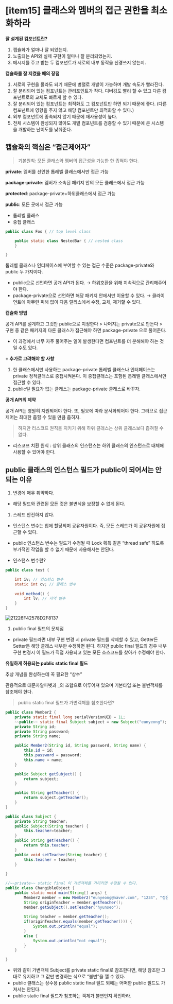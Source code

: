 # [item15] 클래스와 멤버의 접근 권한을 최소화하라

**잘 설계된 컴포넌트란?**

1. 캡슐화가 얼마나 잘 되었는지.
2. 노출되는 API와 실제 구현이 얼마나 잘 분리되었는지.
3. 메시지를 주고 받는 두 컴포넌트가 서로의 내부 동작을 신경쓰지 않는지.

**캡슐화를 잘 지켰을 때의 장점**

1. 서로의 구현을 몰라도 되기 때문에 병렬로 개발이 가능하며 개발 속도가 빨라진다.
2. 잘 분리되어 있는 컴포넌트는 관리포인트가 작다. 디버깅도 빨리 할 수 있고 다른 컴포넌트로의 교체도 빠르게 할 수 있다.
3. 잘 분리되어 있는 컴포넌트는 최적화도 그 컴포넌트만 하면 되기 때문에 좋다. (다른 컴포넌트에 영향을 주지 않고 해당 컴포넌트만 최적화할 수 있다.)
4. 외부 컴포넌트에 종속되지 않기 때문에 재사용성이 높다.
5. 전체 시스템이 완성되지 않아도 개별 컴포넌트를 검증할 수 있기 때문에 큰 시스템을 개발하는 난이도를 낮춰준다.

## 캡슐화의 핵심은 “접근제어자”

> 기본원칙: 모든 클래스와 멤버의 접근성을 가능한 한 좁혀야 한다.
> 

**private**: 멤버를 선언한 톱레벨 클래스에서만 접근 가능

**package-private**: 멤버가 소속된 패키지 안의 모든 클래스에서 접근 가능

**protected**: package-private+하위클래스에서 접근 가능

**public**: 모든 곳에서 접근 가능

- 톱레벨 클래스
- 중첩 클래스

```java
public class Foo { // top level class

    public static class NestedBar { // nested class
    }

}
```

톱레벨 클래스나 인터페이스에 부여할 수 있는 접근 수준은 package-private와 public 두 가지이다.

- public으로 선언하면 공개 API가 된다. → 하위호환을 위해 지속적으로 관리해주어야 한다.
- package-private으로 선언하면 해당 패키지 안에서만 이용할 수 있다. → 클라이언트에 아무런 피해 없이 다음 릴리스에서 수정, 교체, 제거할 수 있다.

**캡슐화 방법**

공개 API를 설계하고 그것만 public으로 지정한다 > 나머지는 private으로 만든다 > 구현 중 같은 패키지의 다른 클래스가 접근해야 하면 package-private 으로 풀어준다.

- 이 과정에서 너무 자주 풀어주는 일이 발생한다면 컴포넌트를 더 분해해야 하는 것일 수도 있다.

**+ 추가로 고려해야 할 사항**

1. 한 클래스에서만 사용하는 package-private 톱레벨 클래스나 인터페이스는 private 정적클래스로 중첩시켜본다. 이 중첩클래스는 포함된 톱레벨 클래스에서만 접근할 수 있다.
2. public일 필요가 없는 클래스는 package-private 클래스로 바꾸자.

**공개 API의 제약**

공개 API는 영원히 지원되어야 한다. 또, 필요에 따라 문서화되어야 한다. 그러므로 접근제어는 최대한 좁힐 수 있을 만큼 좁히자.

> 하지만 리스코프 원칙을 지키기 위해 하위 클래스는 상위 클래스보다 좁혀질 수 없다.
> 
- 리스코프 치환 원칙 : 상위 클래스의 인스턴스는 하위 클래스의 인스턴스로 대체해 사용할 수 있어야 한다.

## public 클래스의 인스턴스 필드가 public이 되어서는 안되는 이유

1. 변경에 매우 취약하다.
- 해당 필드와 관련된 모든 것은 불변식을 보장할 수 없게 된다.
1. 스레드 안전하지 않다.
- 인스턴스 변수는 힙에 할당되며 공유자원이다. 즉, 모든 스레드가 이 공유자원에 접근할 수 있다.
- public 인스턴스 변수는 필드가 수정될 때 Lock 획득 같은 “thread safe” 하도록 부가적인 작업을 할 수 없기 때문에 사용해서는 안된다.
    
    
- 인스턴스 변수란?

```java
public class test {

	int iv; // 인스턴스 변수
	static int cv; // 클래스 변수
	
	void method() {
		int lv; // 지역 변수
	}
}
```

![21226F42578D2F8137](https://user-images.githubusercontent.com/48662662/189886224-eaa4e02a-6c67-48c3-ace7-9b65ec2c8067.jpg)


1. public final 필드의 문제점
- private 필드라면 내부 구현 변경 시 private 필드를 삭제할 수 있고, Getter든 Setter든 해당 클래스 내부만 수정하면 된다. 하지만 public final 필드의 경우 내부 구현 변경시 이 필드가 직접 사용되고 있는 모든 소스코드를 찾아가 수정해야 한다.

**유일하게 허용되는 public static final 필드**

추상 개념을 완성하는데 꼭 필요한 “상수”

관용적으로 대문자알파벳과 _의 조합으로 이루어져 있으며 기본타입 또는 불변객체를 참조해야 한다.

> public static final 필드가 가변객체를 참조한다면?
> 

```java
public class Member2 {
	private static final long serialVersionUID = 1L;
	~~public~~ static final Subject subject = new Subject("eunyeong");
	private String id;
	private String password;
	private String name;

	public Member2(String id, String password, String name) {
		this.id = id;
		this.password = password;
		this.name = name;
	}

	public Subject getSubject() {
		return subject;
	}

	public String getTeacher() {
		return subject.getTeacher();
	}
}
```

```java
public class Subject {
	private String teacher;
	public Subject(String teacher) {
		this.teacher=teacher;
	}
	public String getTeacher() {
		return this.teacher;
	}
	public void setTeacher(String teacher) {
		this.teacher = teacher;
	}
	
}
```

```java
//~~private~~ static final 이 가변객체를 가리키면 수정될 수 있다.
public class ChangibleObject {
	public static void main(String[] args) {
		Member2 member = new Member2("eunyeong@naver.com", "1234", "정은영");
		String originTeacher = member.getTeacher();
		member.getSubject().setTeacher("hyunseo");
		
		String teacher = member.getTeacher();
		if(originTeacher.equals(member.getTeacher())) {
			System.out.println("equal");
		}
		else {
			System.out.println("not equal");
		}
	}

}
```

- 위와 같이 가변객체 Subject를 private static final로 참조한다면, 해당 참조만 그대로 유지하고 그 값만 변경하는 식으로 “불변”을 깰 수 있다.
- public 클래스는 상수용 public static final 필드 외에는 어떠한 public 필드도 가져서는 안된다.
- public static final 필드가 참조하는 객체가 불변인지 확인하라.
